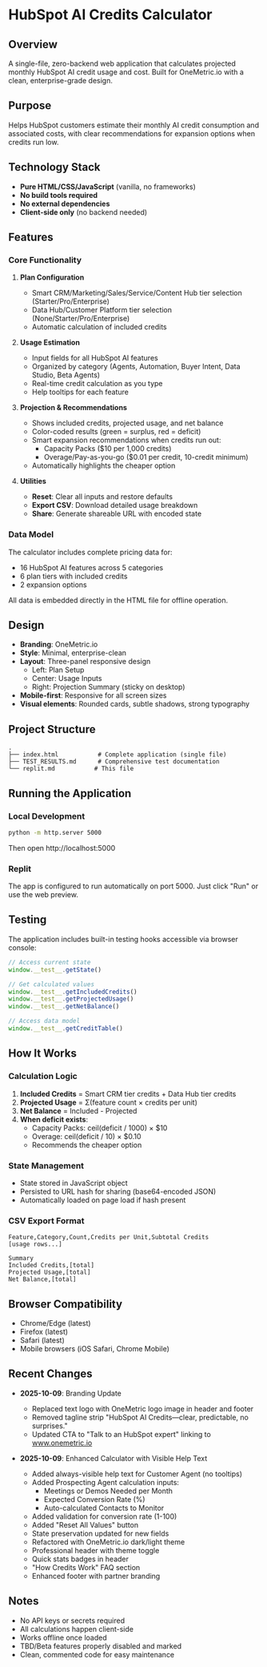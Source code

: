 # HubSpot AI Credits Calculator

## Overview
A single-file, zero-backend web application that calculates projected monthly HubSpot AI credit usage and cost. Built for OneMetric.io with a clean, enterprise-grade design.

## Purpose
Helps HubSpot customers estimate their monthly AI credit consumption and associated costs, with clear recommendations for expansion options when credits run low.

## Technology Stack
- **Pure HTML/CSS/JavaScript** (vanilla, no frameworks)
- **No build tools required**
- **No external dependencies**
- **Client-side only** (no backend needed)

## Features

### Core Functionality
1. **Plan Configuration**
   - Smart CRM/Marketing/Sales/Service/Content Hub tier selection (Starter/Pro/Enterprise)
   - Data Hub/Customer Platform tier selection (None/Starter/Pro/Enterprise)
   - Automatic calculation of included credits

2. **Usage Estimation**
   - Input fields for all HubSpot AI features
   - Organized by category (Agents, Automation, Buyer Intent, Data Studio, Beta Agents)
   - Real-time credit calculation as you type
   - Help tooltips for each feature

3. **Projection & Recommendations**
   - Shows included credits, projected usage, and net balance
   - Color-coded results (green = surplus, red = deficit)
   - Smart expansion recommendations when credits run out:
     - Capacity Packs ($10 per 1,000 credits)
     - Overage/Pay-as-you-go ($0.01 per credit, 10-credit minimum)
   - Automatically highlights the cheaper option

4. **Utilities**
   - **Reset**: Clear all inputs and restore defaults
   - **Export CSV**: Download detailed usage breakdown
   - **Share**: Generate shareable URL with encoded state

### Data Model
The calculator includes complete pricing data for:
- 16 HubSpot AI features across 5 categories
- 6 plan tiers with included credits
- 2 expansion options

All data is embedded directly in the HTML file for offline operation.

## Design
- **Branding**: OneMetric.io
- **Style**: Minimal, enterprise-clean
- **Layout**: Three-panel responsive design
  - Left: Plan Setup
  - Center: Usage Inputs
  - Right: Projection Summary (sticky on desktop)
- **Mobile-first**: Responsive for all screen sizes
- **Visual elements**: Rounded cards, subtle shadows, strong typography

## Project Structure
```
.
├── index.html           # Complete application (single file)
├── TEST_RESULTS.md      # Comprehensive test documentation
└── replit.md           # This file
```

## Running the Application

### Local Development
```bash
python -m http.server 5000
```
Then open http://localhost:5000

### Replit
The app is configured to run automatically on port 5000. Just click "Run" or use the web preview.

## Testing
The application includes built-in testing hooks accessible via browser console:

```javascript
// Access current state
window.__test__.getState()

// Get calculated values
window.__test__.getIncludedCredits()
window.__test__.getProjectedUsage()
window.__test__.getNetBalance()

// Access data model
window.__test__.getCreditTable()
```

## How It Works

### Calculation Logic
1. **Included Credits** = Smart CRM tier credits + Data Hub tier credits
2. **Projected Usage** = Σ(feature count × credits per unit)
3. **Net Balance** = Included - Projected
4. **When deficit exists**:
   - Capacity Packs: ceil(deficit / 1000) × $10
   - Overage: ceil(deficit / 10) × $0.10
   - Recommends the cheaper option

### State Management
- State stored in JavaScript object
- Persisted to URL hash for sharing (base64-encoded JSON)
- Automatically loaded on page load if hash present

### CSV Export Format
```csv
Feature,Category,Count,Credits per Unit,Subtotal Credits
[usage rows...]

Summary
Included Credits,[total]
Projected Usage,[total]
Net Balance,[total]
```

## Browser Compatibility
- Chrome/Edge (latest)
- Firefox (latest)
- Safari (latest)
- Mobile browsers (iOS Safari, Chrome Mobile)

## Recent Changes
- **2025-10-09**: Branding Update
  - Replaced text logo with OneMetric logo image in header and footer
  - Removed tagline strip "HubSpot AI Credits—clear, predictable, no surprises."
  - Updated CTA to "Talk to an HubSpot expert" linking to www.onemetric.io
  
- **2025-10-09**: Enhanced Calculator with Visible Help Text
  - Added always-visible help text for Customer Agent (no tooltips)
  - Added Prospecting Agent calculation inputs:
    - Meetings or Demos Needed per Month
    - Expected Conversion Rate (%)
    - Auto-calculated Contacts to Monitor
  - Added validation for conversion rate (1-100)
  - Added "Reset All Values" button
  - State preservation updated for new fields
  - Refactored with OneMetric.io dark/light theme
  - Professional header with theme toggle
  - Quick stats badges in header
  - "How Credits Work" FAQ section
  - Enhanced footer with partner branding

## Notes
- No API keys or secrets required
- All calculations happen client-side
- Works offline once loaded
- TBD/Beta features properly disabled and marked
- Clean, commented code for easy maintenance
